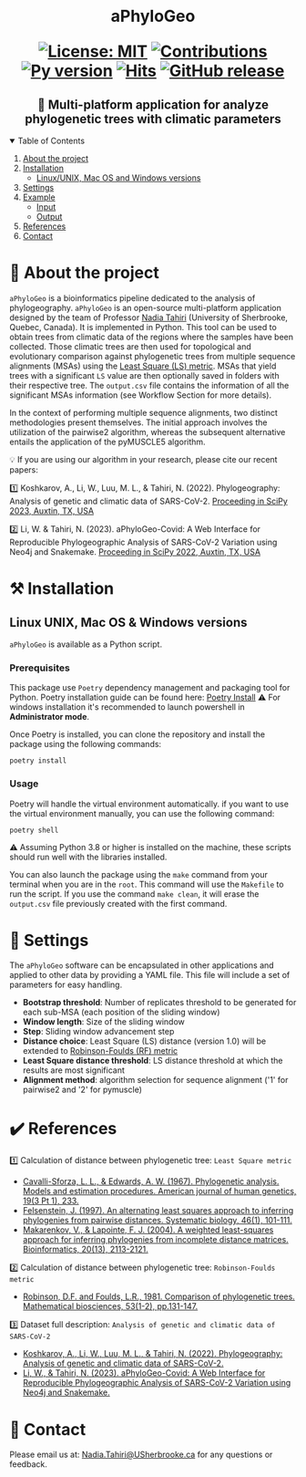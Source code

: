 ﻿﻿﻿﻿﻿﻿﻿﻿<h1  align="center"> aPhyloGeo <p align='center'>
        [![License: MIT](https://img.shields.io/badge/License-MIT-yellow.svg)](https://opensource.org/licenses/MIT)
        [![Contributions](https://img.shields.io/badge/contributions-welcome-blue.svg)](https://pysd.readthedocs.io/en/latest/development/development_index.html)
        [![Py version](https://img.shields.io/pypi/pyversions/pysd.svg)](https://pypi.python.org/pypi/pysd/)
        [![Hits](https://hits.seeyoufarm.com/api/count/incr/badge.svg?url=https%3A%2F%2Fgithub.com%2Ftahiri-lab%2FaPhylogeo&count_bg=%2379C83D&title_bg=%23555555&icon=&icon_color=%23E7E7E7&title=hits&edge_flat=false)](https://hits.seeyoufarm.com)
        [![GitHub release](https://img.shields.io/github/v/release/tahiri-lab/aPhylogeo.svg?maxAge=3600)](https://github.com/tahiri-lab/aPhylogeo/releases/)
        </p>


<h2  align="center"> 🌳 Multi-platform application for analyze phylogenetic trees with climatic parameters</h2>

<details open>
  <summary>Table of Contents</summary>
  <ol>
    <li>
      <a href="#about-the-project">About the project</a>
    </li>
    <li>
      <a href="#Installation">Installation</a>
      <ul>
        <li><a href="#Linux-UNIX-and-Mac-OS-versions">Linux/UNIX, Mac OS and Windows versions</a></li>
      </ul>
    </li>
    <!--<li> Available analyses</li>
      <ul>
        <li><a href="#Group-creation">Group creation</a></li>
        <li><a href="#SimPlot-analysis">SimPlot analysis</a></li>
        <li><a href="#Similarity-networks">Similarity networks</a></li>
        <li><a href="#BootScan-analysis">BootScan analysis</a></li>
        <li><a href="#Findsites">Findsites</a></li>
        <li><a href="#Detection-of-recombination">Detection of recombination</a></li>
      </ul>-->
     <li>
      <a href="#Settings">Settings</a>
    </li>
    <li>
      <a href="#Example">Example</a>
      <ul>
        <li><a href="#Input">Input</a></li>
        <li><a href="#Output">Output</a></li>
      </ul>
    </li>
    <li>
      <a href="#References">References</a>
    </li>
    <li>
      <a href="#contact">Contact</a>
    </li>
  </ol>
</details>


# 📝 About the project

`aPhyloGeo` is a bioinformatics pipeline dedicated to the analysis of phylogeography. `aPhyloGeo` is an open-source multi-platform application designed by the team of Professor [Nadia Tahiri](https://tahirinadia.github.io/) (University of Sherbrooke, Quebec, Canada). It is implemented in Python. This tool can be used to obtain trees from climatic data of the regions where the samples have been collected. Those climatic trees are then used for topological and evolutionary comparison against phylogenetic trees from multiple sequence alignments (MSAs) using the [Least Square (LS) metric](https://www.ncbi.nlm.nih.gov/pmc/articles/PMC1706274/). MSAs that yield trees with a significant `LS` value are then optionally saved in folders with their respective tree. The `output.csv` file contains the information of all the significant MSAs information (see Workflow Section for more details).

In the context of performing multiple sequence alignments, two distinct methodologies present themselves. The initial approach involves the utilization of the pairwise2 algorithm, whereas the subsequent alternative entails the application of the pyMUSCLE5 algorithm.

💡 If you are using our algorithm in your research, please cite our recent papers:

1️⃣  Koshkarov, A., Li, W., Luu, M. L., & Tahiri, N. (2022). Phylogeography: Analysis of genetic and climatic data of SARS-CoV-2.
[Proceeding in SciPy 2023, Auxtin, TX, USA](https://conference.scipy.org/proceedings/scipy2022/pdfs/nadia_tahiri.pdf)

2️⃣ Li, W. & Tahiri, N. (2023). aPhyloGeo-Covid: A Web Interface for Reproducible Phylogeographic Analysis of SARS-CoV-2 Variation using Neo4j and Snakemake.
[Proceeding in SciPy 2022, Auxtin, TX, USA](https://conference.scipy.org/proceedings/scipy2023/pdfs/nadia_tahiri.pdf)

# ⚒️ Installation

## Linux UNIX, Mac OS & Windows versions
`aPhyloGeo` is available as a Python script.

### Prerequisites
This package use ```Poetry``` dependency management and packaging tool for Python. Poetry installation guide can be found here: [Poetry Install](https://python-poetry.org/docs/#installation)
⚠️ For windows installation it's recommended to launch powershell in **Administrator mode**.

Once Poetry is installed, you can clone the repository and install the package using the following commands:

```
poetry install
```

### Usage
Poetry will handle the virtual environment automatically. if you want to use the virtual environment manually, you can use the following command:

```
poetry shell
```

⚠️ Assuming Python 3.8 or higher is installed on the machine, these scripts should run well with the libraries installed.

You can also launch the package using the `make` command from your terminal when you are in the `root`. This command will use the `Makefile` to run the script. If you use the command `make clean`, it will erase the `output.csv` file previously created with the first command.

# 🚀 Settings
The `aPhyloGeo` software can be encapsulated in other applications and applied to other data by providing a YAML file. This file will include a set of parameters for easy handling.

- **Bootstrap threshold**: Number of replicates threshold to be generated for each sub-MSA (each position of the sliding window)
- **Window length**: Size of the sliding window
- **Step**: Sliding window advancement step
- **Distance choice**: Least Square (LS) distance (version 1.0) will be extended to [Robinson-Foulds (RF) metric](https://www.sciencedirect.com/science/article/abs/pii/0025556481900432?via%3Dihub)
- **Least Square distance threshold**: LS distance threshold at which the results are most significant
- **Alignment method**: algorithm selection for sequence alignment ('1' for pairwise2 and '2' for pymuscle)


# ✔️ References

1️⃣ Calculation of distance between phylogenetic tree: `Least Square metric`
+ [Cavalli-Sforza, L. L., & Edwards, A. W. (1967). Phylogenetic analysis. Models and estimation procedures. American journal of human genetics, 19(3 Pt 1), 233.](https://www.ncbi.nlm.nih.gov/pmc/articles/PMC1706274/)
+ [Felsenstein, J. (1997). An alternating least squares approach to inferring phylogenies from pairwise distances. Systematic biology, 46(1), 101-111.](https://pubmed.ncbi.nlm.nih.gov/11975348/)
+ [Makarenkov, V., & Lapointe, F. J. (2004). A weighted least-squares approach for inferring phylogenies from incomplete distance matrices. Bioinformatics, 20(13), 2113-2121.](https://pubmed.ncbi.nlm.nih.gov/15059836/)

2️⃣ Calculation of distance between phylogenetic tree: `Robinson-Foulds metric`
+ [Robinson, D.F. and Foulds, L.R., 1981. Comparison of phylogenetic trees. Mathematical biosciences, 53(1-2), pp.131-147.](https://www.sciencedirect.com/science/article/abs/pii/0025556481900432?via%3Dihub)

3️⃣ Dataset full description: `Analysis of genetic and climatic data of SARS-CoV-2`
+ [Koshkarov, A., Li, W., Luu, M. L., & Tahiri, N. (2022). Phylogeography: Analysis of genetic and climatic data of SARS-CoV-2.](https://conference.scipy.org/proceedings/scipy2022/nadia_tahiri.html)
+ [Li, W., & Tahiri, N. (2023). aPhyloGeo-Covid: A Web Interface for Reproducible Phylogeographic Analysis of SARS-CoV-2 Variation using Neo4j and Snakemake.](https://conference.scipy.org/proceedings/scipy2023/nadia_tahiri.html)

# 📧 Contact
Please email us at: <Nadia.Tahiri@USherbrooke.ca> for any questions or feedback.
